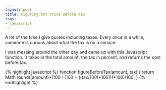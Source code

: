 ```yaml
---
layout: post
title: Figuring out Price Before Tax
tags:
- javascript
---
```


A lot of the time I give quotes including taxes.  Every once in a while, someone is curious about what the tax is on a service.

I was messing around the other day and came up with this Javascript function.  It takes in the total amount, the tax in percent, and returns the cost before tax.

{% highlight javascript %}
function figureBeforeTax(amount, tax)
{
    return Math.round((amount)*(100 / (100 + ((tax/100)*100)))*100)/100;
}
{% endhighlight %}
